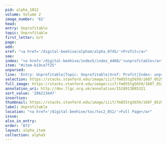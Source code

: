 ```yaml
---
pid: alpha_1012
volume: Volume 2
image_number: '62'
head:
entry: Unprofitable
topic: Unprofitable
first_letter: U/V
page:
add:
xref: "<a href='/digital-beehive/alpha4/alpha_0745/'>Profit</a>"
see:
index: "<a href='/digital-beehive/index5/index_4408/'>unprofitable</a>"
item: "#item-b19ce7f25"
unparsed:
line: 'Entry: Unprofitable|Topic: Unprofitable|Xref: Profit|Index: unprofitable|#item-b19ce7f25'
selection: https://stacks.stanford.edu/image/iiif/fm855tg5659/1607_0529/794,3447,2943,437/full/0/default.jpg
full_image: https://stacks.stanford.edu/image/iiif/fm855tg5659/1607_0529/full/full/0/default.jpg
annotation_uri: http://dev.llgc.org.uk/annotation/1528913085321
sort_value: '206213447'
insertion:
thumbnail: https://stacks.stanford.edu/image/iiif/fm855tg5659/1607_0529/794,3447,600,180/250,/0/default.jpg
label: Unprofitable
location: "<a href='/digital-beehive/toc/toc2_052/'>Full Page</a>"
issue:
also_in_entry:
order: '072'
layout: alpha_item
collection: alpha5
---
```

